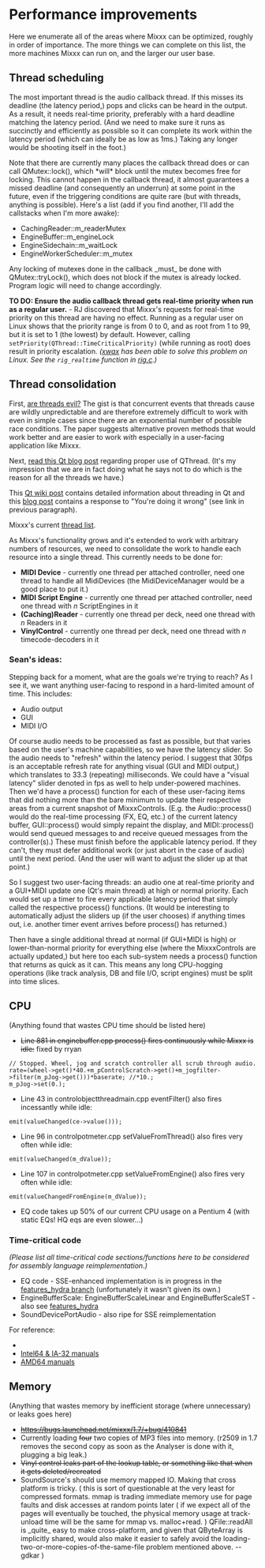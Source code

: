# Performance improvements

Here we enumerate all of the areas where Mixxx can be optimized, roughly
in order of importance. The more things we can complete on this list,
the more machines Mixxx can run on, and the larger our user base.

## Thread scheduling

The most important thread is the audio callback thread. If this misses
its deadline (the latency period,) pops and clicks can be heard in the
output. As a result, it needs real-time priority, preferably with a hard
deadline matching the latency period. (And we need to make sure it runs
as succinctly and efficiently as possible so it can complete its work
within the latency period (which can ideally be as low as 1ms.) Taking
any longer would be shooting itself in the foot.)

Note that there are currently many places the callback thread does or
can call QMutex::lock(), which \*will\* block until the mutex becomes
free for locking. This cannot happen in the callback thread, it almost
guarantees a missed deadline (and consequently an underrun) at some
point in the future, even if the triggering conditions are quite rare
(but with threads, anything is possible). Here's a list (add if you find
another, I'll add the callstacks when I'm more awake):

  - CachingReader::m\_readerMutex
  - EngineBuffer::m\_engineLock
  - EngineSidechain::m\_waitLock
  - EngineWorkerScheduler::m\_mutex

Any locking of mutexes done in the callback \_must\_ be done with
QMutex::tryLock(), which does not block if the mutex is already locked.
Program logic will need to change accordingly.

**TO DO: Ensure the audio callback thread gets real-time priority when
run as a regular user.** - RJ discovered that Mixxx's requests for
real-time priority on this thread are having no effect. Running as a
regular user on Linux shows that the priority range is from 0 to 0, and
as root from 1 to 99, but it is set to 1 (the lowest) by default.
However, calling `setPriority(QThread::TimeCriticalPriority)` (while
running as root) does result in priority escalation.
*([xwax](http://www.xwax.co.uk/) has been able to solve this problem on
Linux. See the `rig_realtime` function in
[rig.c](http://github.com/yadler/xwax-yadler/blob/master/rig.c).)*

## Thread consolidation

First, [are threads
evil?](http://www.eecs.berkeley.edu/Pubs/TechRpts/2006/EECS-2006-1.pdf)
The gist is that concurrent events that threads cause are wildly
unpredictable and are therefore extremely difficult to work with even in
simple cases since there are an exponential number of possible race
conditions. The paper suggests alternative proven methods that would
work better and are easier to work *with* especially in a user-facing
application like Mixxx.

Next, [read this Qt blog
post](http://blog.qt.digia.com/blog/2010/06/17/youre-doing-it-wrong/)
regarding proper use of QThread. (It's my impression that we are in fact
doing what he says not to do which is the reason for all the threads we
have.)

This [Qt wiki post](http://qt-project.org/wiki/Threads_Events_QObjects)
contains detailed information about threading in Qt and this [blog
post](http://woboq.com/blog/qthread-you-were-not-doing-so-wrong.html)
contains a response to "You're doing it wrong" (see link in previous
paragraph).

Mixxx's current [thread list](threads).

As Mixxx's functionality grows and it's extended to work with arbitrary
numbers of resources, we need to consolidate the work to handle each
resource into a single thread. This currently needs to be done for:

  - **MIDI Device** - currently one thread per attached controller, need
    one thread to handle all MidiDevices (the MidiDeviceManager would be
    a good place to put it.)
  - **MIDI Script Engine** - currently one thread per attached
    controller, need one thread with *n* ScriptEngines in it
  - **(Caching)Reader** - currently one thread per deck, need one thread
    with *n* Readers in it
  - **VinylControl** - currently one thread per deck, need one thread
    with *n* timecode-decoders in it

### Sean's ideas:

Stepping back for a moment, what are the goals we're trying to reach? As
I see it, we want anything user-facing to respond in a hard-limited
amount of time. This includes:

  - Audio output
  - GUI
  - MIDI I/O

Of course audio needs to be processed as fast as possible, but that
varies based on the user's machine capabilities, so we have the latency
slider. So the audio needs to "refresh" within the latency period. I
suggest that 30fps is an acceptable refresh rate for anything visual
(GUI and MIDI output,) which translates to 33.3 (repeating)
milliseconds. We could have a "visual latency" slider denoted in fps as
well to help under-powered machines. Then we'd have a process() function
for each of these user-facing items that did nothing more than the bare
minimum to update their respective areas from a current snapshot of
MixxxControls. (E.g. the Audio::process() would do the real-time
processing (FX, EQ, etc.) of the current latency buffer, GUI::process()
would simply repaint the display, and MIDI::process() would send queued
messages to and receive queued messages from the controller(s).) These
must finish before the applicable latency period. If they can't, they
must defer additional work (or just abort in the case of audio) until
the next period. (And the user will want to adjust the slider up at that
point.)

So I suggest two user-facing threads: an audio one at real-time priority
and a GUI+MIDI update one (Qt's main thread) at high or normal priority.
Each would set up a timer to fire every applicable latency period that
simply called the respective process() functions. (It would be
interesting to automatically adjust the sliders up (if the user chooses)
if anything times out, i.e. another timer event arrives before process()
has returned.)

Then have a single additional thread at normal (if GUI+MIDI is high) or
lower-than-normal priority for everything else (where the MixxxControls
are actually updated,) but here too each sub-system needs a process()
function that returns as quick as it can. This means any long
CPU-hogging operations (like track analysis, DB and file I/O, script
engines) must be split into time slices.

## CPU

(Anything found that wastes CPU time should be listed here)

  - ~~Line 881 in enginebuffer.cpp process() fires
    <span class="underline">continuously</span> while Mixxx is idle:~~
    fixed by rryan

<!-- end list -->

    // Stopped. Wheel, jog and scratch controller all scrub through audio.
    rate=(wheel->get()*40.+m_pControlScratch->get()+m_jogfilter->filter(m_pJog->get()))*baserate; //*10.;
    m_pJog->set(0.);

  - Line 43 in controlobjectthreadmain.cpp eventFilter() also fires
    incessantly while idle:

<!-- end list -->

    emit(valueChanged(ce->value()));

  - Line 96 in controlpotmeter.cpp setValueFromThread() also fires very
    often while idle:

<!-- end list -->

    emit(valueChanged(m_dValue));

  - Line 107 in controlpotmeter.cpp setValueFromEngine() also fires very
    often while idle:

<!-- end list -->

    emit(valueChangedFromEngine(m_dValue));

  - EQ code takes up 50% of our current CPU usage on a Pentium 4 (with
    static EQs\! HQ eqs are even slower...)

### Time-critical code

*(Please list all time-critical code sections/functions here to be
considered for assembly language reimplementation.)*

  - EQ code - SSE-enhanced implementation is in progress in the
    [features\_hydra
    branch](https://code.launchpad.net/~mixxxdevelopers/mixxx/features_hydra)
    (unfortunately it wasn't given its own.)
  - EngineBufferScale: EngineBufferScaleLinear and EngineBufferScaleST -
    also see
    [features\_hydra](https://code.launchpad.net/~mixxxdevelopers/mixxx/features_hydra)
  - SoundDevicePortAudio - also ripe for SSE reimplementation

For reference:

  - [](http://www.agner.org/optimize/)
  - [Intel64 & IA-32
    manuals](http://developer.intel.com/products/processor/manuals/index.htm)
  - [AMD64
    manuals](http://support.amd.com/us/psearch/Pages/psearch.aspx?type=2.1&product=5.7&contentType=Tech+Doc+Processor&ostype=&keywords=&items=20)

## Memory

(Anything that wastes memory by inefficient storage (where unnecessary)
or leaks goes here)

  - ~~<https://bugs.launchpad.net/mixxx/1.7/+bug/410841>~~
  - Currently loading ~~four~~ two copies of MP3 files into memory.
    (r2509 in 1.7 removes the second copy as soon as the Analyser is
    done with it, plugging a big leak.)
  - ~~Vinyl control leaks part of the lookup table, or something like
    that when it gets deleted/recreated~~
  - SoundSource's should use memory mapped IO. Making that cross
    platform is tricky. ( this is sort of questionable at the very least
    for compressed formats. mmap is trading immediate memory use for
    page faults and disk accesses at random points later ( if we expect
    all of the pages will eventually be touched, the physical memory
    usage at track-unload time will be the same for mmap vs.
    malloc+read. ) QFile::readAll is \_quite\_ easy to make
    cross-platform, and given that QByteArray is implicitly shared,
    would also make it easier to safely avoid the
    loading-two-or-more-copies-of-the-same-file problem mentioned above.
    --gdkar )
